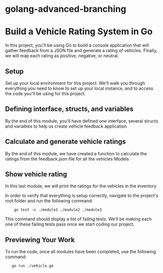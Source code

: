 # golang-advanced-branching
# Build a Vehicle Rating System in Go
In this project, you'll be using Go to build a console application that will gather feedback from a JSON file and generate a rating of vehicles. Finally, we will map each rating as positive, negative, or neutral.

## Setup
Set up your local environment for this project. We'll walk you through everything you need to know to set up your local instance, and to access the code you'll be using for this project.

## Defining interface, structs, and variables
By the end of this module, you'll have defined one interface, several structs and variables to help us create vehicle feedback application

## Calculate and generate vehicle ratings
By the end of this module, we have created a function to calculate the ratings from the feedback.json file for all the vehicles Models

## Show vehicle rating
In this last module, we will print the ratings for the vehicles in the inventory

In order to verify that everything is setup correctly, navigate to the project's root folder and run the following command:

        go test -v ./module1 ./module2 ./module3

This command should display a list of failing tests. We'll be making each one of these failing tests pass once we start coding our project.

## Previewing Your Work
To run the code, once all modules have been completed, use the following command:

       go run ./vehicle.go
